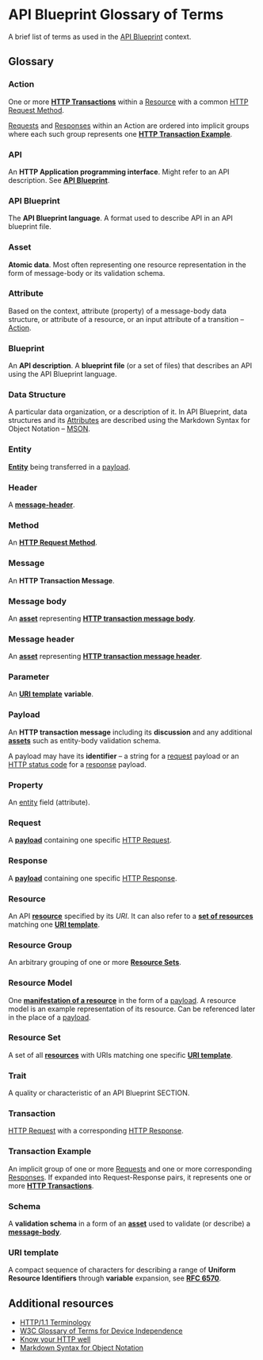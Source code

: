 # API Blueprint Glossary of Terms

A brief list of terms as used in the [API Blueprint](http://apiblueprint.org) context.

## Glossary

<a name="def-action"></a>
### Action
One or more [**HTTP Transactions**](#def-transaction) within a [Resource](#def-resource) with a common [HTTP Request Method](#def-method).

[Requests](#def-request) and [Responses](#def-response) within an Action are ordered into implicit groups where each such group represents one [**HTTP Transaction Example**](#def-transaction-example).

<a name="def-api"></a>
### API
An **HTTP Application programming interface**. Might refer to an API description. See [**API Blueprint**](#def-api-blueprint).

<a name="def-api-blueprint"></a>
### API Blueprint
The **API Blueprint language**. A format used to describe API in an API blueprint file.

<a name="def-asset"></a>
### Asset
**Atomic data**. Most often representing one resource representation in the form of message-body or its validation schema.

<a name="def-attribute"></a>
### Attribute
Based on the context, attribute (property) of a message-body data structure, or attribute of a resource, or an input attribute of a transition – [Action](#def-action).

<a name="def-blueprint"></a>
### Blueprint
An **API description**. A **blueprint file** (or a set of files) that describes an API using the API Blueprint language.

<a name="def-data-structure"></a>
### Data Structure
A particular data organization, or a description of it. In API Blueprint, data structures and its [Attributes](#def-attribute) are described using the Markdown Syntax for Object Notation – [MSON][].

<a name="def-entity"></a>
### Entity
[**Entity**](http://www.w3.org/Protocols/rfc2616/rfc2616-sec7.html) being transferred in a [payload](#def-payload).

<a name="def-header"></a>
### Header
A [**message-header**](#def-message-header).

<a name="def-method"></a>
### Method
An [**HTTP Request Method**](http://en.wikipedia.org/wiki/Hypertext_Transfer_Protocol#Request_methods).

<a name="def-message"></a>
### Message
An **HTTP Transaction Message**.

<a name="def-message-body"></a>
### Message body
An [**asset**](#def-asset) representing [**HTTP transaction message body**](http://en.wikipedia.org/wiki/HTTP_body_data).

<a name="def-message-header"></a>
### Message header
An [**asset**](#def-asset) representing [**HTTP transaction message header**](http://en.wikipedia.org/wiki/List_of_HTTP_header_fields).
<a name="def-parameter"></a>
### Parameter
An [**URI template**](#def-uri-template) **variable**.

<a name="def-payload"></a>
### Payload
An **HTTP transaction message** including its **discussion** and any additional [**assets**](#def-asset) such as entity-body validation schema.

A payload may have its **identifier** – a string for a [request](#def-request) payload or an [HTTP status code](http://en.wikipedia.org/wiki/List_of_HTTP_status_codes) for a [response](#def-response) payload.

<a name="def-property"></a>
### Property
An [entity](#def-entity) field (attribute).

<a name="def-request"></a>
### Request
A [**payload**](#def-payload) containing one specific [HTTP Request](http://www.w3.org/TR/di-gloss/#def-http-request).

<a name="def-response"></a>
### Response
A [**payload**](#def-payload) containing one specific [HTTP Response](http://www.w3.org/TR/di-gloss/#def-http-response).

<a name="def-resource"></a>
### Resource
An API [**resource**](http://www.w3.org/TR/di-gloss/#def-resource) specified by its *URI*. It can also refer to a [**set of resources**](#def-resource) matching one [**URI template**](#def-uri-template).

<a name="def-resource-group"></a>
### Resource Group
An arbitrary grouping of one or more [**Resource Sets**](#def-resource-set).

<a name="def-resource-model"></a>
### Resource Model
One [**manifestation of a resource**](http://www.w3.org/TR/di-gloss/#def-resource-manifestation) in the form of a [payload](#def-payload). A resource model is an example representation of its resource. Can be referenced later in the place of a [payload](#def-payload).

<a name="def-resource-set"></a>
### Resource Set
A set of all [**resources**](http://www.w3.org/TR/di-gloss/#def-resource) with URIs matching one specific [**URI template**](#def-uri-template).

<a name="def-trait"></a>
### Trait
A quality or characteristic of an API Blueprint SECTION.

<a name="def-transaction"></a>
### Transaction
[HTTP Request](#def-request) with a corresponding [HTTP Response](#def-response).

<a name="def-transaction-example"></a>
### Transaction Example
An implicit group of one or more [Requests](#def-request) and one or more corresponding [Responses](#def-response). If expanded into Request-Response pairs, it represents one or more [**HTTP Transactions**](#def-transaction).

<a name="def-schema"></a>
### Schema
A **validation schema** in a form of an [**asset**](#def-asset) used to validate (or describe) a [**message-body**](#def-message-body).

<a name="def-uri-template"></a>
### URI template
A compact sequence of characters for describing a range of **Uniform Resource Identifiers** through **variable** expansion, see [**RFC 6570**](http://tools.ietf.org/html/rfc6570).

## Additional resources

+ [HTTP/1.1 Terminology](http://www.w3.org/Protocols/rfc2616/rfc2616-sec1.html#sec1.3)
+ [W3C Glossary of Terms for Device Independence](http://www.w3.org/TR/di-gloss)
+ [Know your HTTP well](https://github.com/for-GET/know-your-http-well)
+ [Markdown Syntax for Object Notation][MSON]



[MSON]: https://github.com/apiaryio/mson
